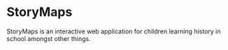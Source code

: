 # StoryMaps
StoryMaps is an interactive web application for children learning history in school amongst other things. 



